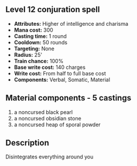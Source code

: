 ## Level 12 conjuration spell

- **Attributes:** Higher of intelligence and charisma
- **Mana cost:** 300
- **Casting time:** 1 round
- **Cooldown:** 50 rounds
- **Targeting:** None
- **Radius:** 25'
- **Train chance:** 100%
- **Base write cost:** 140 charges
- **Write cost:** From half to full base cost
- **Components:** Verbal, Somatic, Material

## Material components - 5 castings

1. a noncursed black pearl
2. a noncursed obsidian stone
3. a noncursed heap of sporal powder

## Description

Disintegrates everything around you
